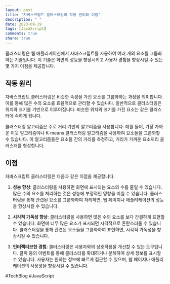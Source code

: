 ```yaml
---
layout: post
title: "자바스크립트 클러스터링의 작동 원리와 이점"
description: " "
date: 2023-09-19
tags: [JavaScript]
comments: true
share: true
---
```


클러스터링은 웹 애플리케이션에서 자바스크립트를 사용하여 여러 개의 요소를 그룹화하는 기술입니다. 이 기술은 화면의 성능을 향상시키고 사용자 경험을 향상시킬 수 있는 몇 가지 이점을 제공합니다.

## 작동 원리
자바스크립트 클러스터링은 비슷한 속성을 가진 요소를 그룹화하는 과정을 의미합니다. 이를 통해 많은 수의 요소를 효율적으로 관리할 수 있습니다. 일반적으로 클러스터링은 위치와 크기를 기반으로 이루어집니다. 비슷한 위치와 크기를 가진 요소는 같은 클러스터에 속하게 됩니다.

클러스터링 알고리즘은 주로 거리 기반의 알고리즘을 사용합니다. 예를 들어, 가장 가까운 이웃 알고리즘이나 K-means 클러스터링 알고리즘을 사용하여 요소들을 그룹화할 수 있습니다. 이 알고리즘들은 요소들 간의 거리를 측정하고, 거리가 가까운 요소끼리 클러스터를 형성합니다.

## 이점
자바스크립트 클러스터링은 다음과 같은 이점을 제공합니다.

1. **성능 향상**: 클러스터링을 사용하면 화면에 표시되는 요소의 수를 줄일 수 있습니다. 많은 수의 요소를 처리하는 것은 성능에 부정적인 영향을 미칠 수 있습니다. 클러스터링을 통해 관련된 요소를 그룹화하여 처리하면, 웹 페이지나 애플리케이션의 성능을 향상시킬 수 있습니다.

2. **시각적 가독성 향상**: 클러스터링을 사용하면 많은 수의 요소를 보다 간결하게 표현할 수 있습니다. 화면에 너무 많은 요소가 표시되면 시각적으로 혼란스러울 수 있습니다. 클러스터링을 통해 관련된 요소들을 그룹화하여 표현하면, 시각적 가독성을 향상시킬 수 있습니다.

3. **인터랙티브한 경험**: 클러스터링은 사용자와의 상호작용을 개선할 수 있는 도구입니다. 클릭 등의 이벤트를 통해 클러스터를 확대하거나 분해하여 상세 정보를 표시할 수 있습니다. 사용자는 원하는 정보에 빠르게 접근할 수 있으며, 웹 페이지나 애플리케이션의 사용성을 향상시킬 수 있습니다.

#TechBlog #JavaScript